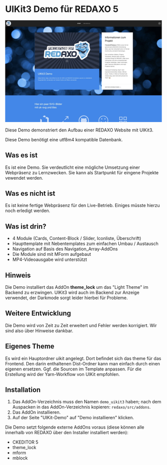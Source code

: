 # UIKit3 Demo für REDAXO 5

![Screenshot](https://github.com/FriendsOfREDAXO/demo_uikit3/blob/assets/screen.jpg?raw=true)

Diese Demo demonstriert den Aufbau einer REDAXO Website mit UIKit3. 

Diese Demo benötigt eine utf8m4 kompatible Datenbank. 

## Was es ist

Es ist eine Demo. Sie verdeutlicht eine mögliche Umsetzung einer Webpräsenz zu Lernzwecken. Sie kann als Startpunkt für eingene Projekte vewendet werden. 

## Was es nicht ist

Es ist keine fertige Webpräsenz für den Live-Betrieb. Einiges müsste hierzu noch erledigt werden. 

## Was ist drin? 

- 4 Module (Cards, Content-Block / Slider, Iconliste, Überschrift) 
- Haupttemplate mit Nebentemplates zum einfachen Umbau / Austausch
- Navigation auf Basis des Navigation_Array-AddOns
- Die Module sind mit MForm aufgebaut
- MP4-Videoausgabe wird unterstützt

## Hinweis

Die Demo installiert das AddOn **theme_lock** um das "Light Theme" im Backend zu erzwingen. UIKit3 wird auch im Backend zur Anzeige verwendet, der Darkmode sorgt leider hierbei für Probleme.  

## Weitere Entwicklung

Die Demo wird von Zeit zu Zeit erweitert und Fehler werden korrigiert. Wir sind also über Hinweise dankbar.

## Eigenes Theme

Es wird ein Hauptordner uikit angelegt. Dort befindet sich das theme für das Frontend. 
Den darin enthaltenen Dist-Ordner kann man einfach durch einen eigenen ersetzen. 
Ggf. die Sourcen im Template anpassen. 
Für die Erstellung wird der Yarn-Workflow von UIKit empfohlen. 

## Installation

1. Das AddOn-Verzeichnis muss den Namen `demo_uikit3` haben; nach dem Auspacken in das AddOn-Verzeichnis kopieren: `redaxo/src/addons`.
2. Das AddOn installieren.
3. Auf der Seite "UIKit-Demo" auf "Demo installieren" klicken.

Die Demo setzt folgende externe AddOns voraus (diese können alle innerhalb von REDAXO über den Installer installiert werden):

* CKEDITOR 5
* theme_lock
* mform
* mblock



